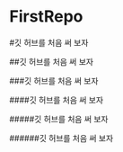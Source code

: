 # FirstRepo

#깃 허브를 처음 써 보자

##깃 허브를 처음 써 보자

###깃 허브를 처음 써 보자

####깃 허브를 처음 써 보자

#####깃 허브를 처음 써 보자

######깃 허브를 처음 써 보자
